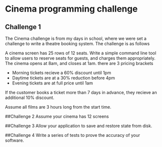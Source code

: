 # Cinema programming challenge
## Challenge 1
The Cinema challenge is from my days in school, where we were set a challenge to write a theatre booking system. The challenge is as follows

A cinema screen has 25 rows of 12 seats. Write a simple command line tool to allow users to reserve seats for guests, and charges them appropriately. The cinema opens at 8am, and closes at 1am. there are 3 pricing brackets
* Morning tickets recieve a 60% discount until 1pm
* Daytime tickets are at a 30% reduction before 4pm
* Evening tickets are at full price until 1am

If the customer books a ticket more than 7 days in advance, they recieve an additional 10% discount.

Assume all films are 3 hours long from the start time. 

##Challenge 2
Assume your cinema has 12 screens

##Challenge 3
Allow your application to save and restore state from disk.

##Challenge 4
Write a series of tests to prove the accuracy of your software.


 
